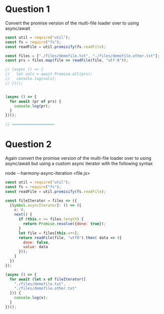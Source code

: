 # Question 1

Convert the promise version of the multi-file loader over to using async/await

```js
const util = require("util");
const fs = require("fs");
const readFile = util.promisify(fs.readFile);

const files = ["./files/demofile.txt", "./files/demofile.other.txt"];
const prs = files.map(file => readFile(file, "utf-8"));

// (async () => {
//   let vals = await Promise.all(prs);
//   console.log(vals);
// })();


(async () => {
  for await (pr of prs) {
    console.log(pr);
  }
})();

// ===================
```

# Question 2

Again convert the promise version of the multi-file loader over to using async/await but using a custom async iterator with the following syntax

node --harmony-async-iteration <file.js>

```js
const util = require("util");
const fs = require("fs");
const readFile = util.promisify(fs.readFile);

const fileIterator = files => ({
  [Symbol.asyncIterator]: () => ({
    x: 0,
    next() {
      if (this.x >= files.length) {
        return Promise.resolve({done: true});
      }
      let file = files[this.x++];
      return readFile(file, "utf8").then( data => ({
        done: false,
        value: data
      }));
    }
  })
});

(async () => {
  for await (let x of fileIterator([
    "./files/demofile.txt",
    "./files/demofile.other.txt"
  ])) {
    console.log(x);
  }
})();
```
